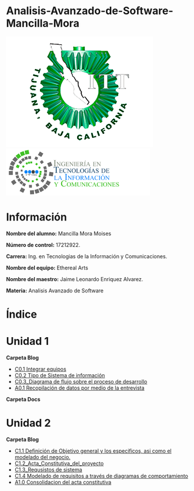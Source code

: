 # Analisis-Avanzado-de-Software-Mancilla-Mora


![Logo](img/logoITT.jpg)
![LogoS](img/logoTIC.png)

#  Información #

**Nombre del alumno:** Mancilla Mora Moises

**Número de control:** 17212922.

**Carrera:** Ing. en Tecnologias de la Información y Comunicaciones.

**Nombre del equipo:** Ethereal Arts

**Nombre del maestro:** Jaime Leonardo Enriquez Alvarez.

**Materia:** Analisis Avanzado de
Software

# Índice #

#  Unidad 1

**Carpeta Blog**
* [C0.1 Integrar equipos](https://github.com/MoisesMM99/Analisis-Avanzado-de-Software-Mancilla-Mora/blob/main/PDF/C0.1_IntegrarEquiposdeTrabajo_MancillaMoraMoises.md)
* [C0.2 Tipo de Sistema de información](https://github.com/MoisesMM99/Analisis-Avanzado-de-Software-Mancilla-Mora/blob/main/PDF/C0.2%20%20Tipo%20de%20sistema%20de%20informaci%C3%B3n.md)
* [C0.3_Diagrama de flujo sobre el proceso de desarrollo](https://github.com/MoisesMM99/Analisis-Avanzado-de-Software-Mancilla-Mora/blob/main/PDF/C0.3%20Diagrama%20de%20flujo%20del%20proceso_MancillaMoraMoises.md)
* [A0.1 Recopilación de datos por medio de la entrevista](https://github.com/MoisesMM99/Analisis-Avanzado-de-Software-Mancilla-Mora/blob/main/PDF/A0.1_Data_collection_through_the_interview_MancillaMoraMoises.md)
  
**Carpeta Docs**

#  Unidad 2
**Carpeta Blog**
* [C1.1 Definición de Objetivo general y los especificos, asi como el modelado del negocio.](https://github.com/MoisesMM99/Analisis-Avanzado-de-Software-Mancilla-Mora/blob/main/PDF/C1.1_ObjetivosGenerales_especificos_MancillaMoraMoises.md)
* [C1.2_Acta_Constitutiva_del_proyecto](https://github.com/MoisesMM99/Analisis-Avanzado-de-Software-Mancilla-Mora/blob/main/PDF/C1.2_Acta_Constitutiva_del_proyecto_Mancilla_Mora_Moises.md)
* [C1.3_Requsistos de sistema](https://github.com/MoisesMM99/Analisis-Avanzado-de-Software-Mancilla-Mora/blob/main/PDF/C1.3_Requsistos%20del%20sistema_Mancilla%20Mora%20Moises.md)
* [C1.4 Modelado de requisitos a través de diagramas de comportamiento](https://github.com/MoisesMM99/Analisis-Avanzado-de-Software-Mancilla-Mora/blob/main/PDF/C1.4_Modelado_de_requisitos_a_trav%C3%A9s_de%20_diagramas_de_comportamiento_Mancilla_Mora_Moises.md)
* [A1.0 Consolidacion del acta constitutiva](https://github.com/MoisesMM99/Analisis-Avanzado-de-Software-Mancilla-Mora/blob/main/PDF/A1.0_Consolidation_of_the_constitutive_act_MancillaMoraMoises.md)




